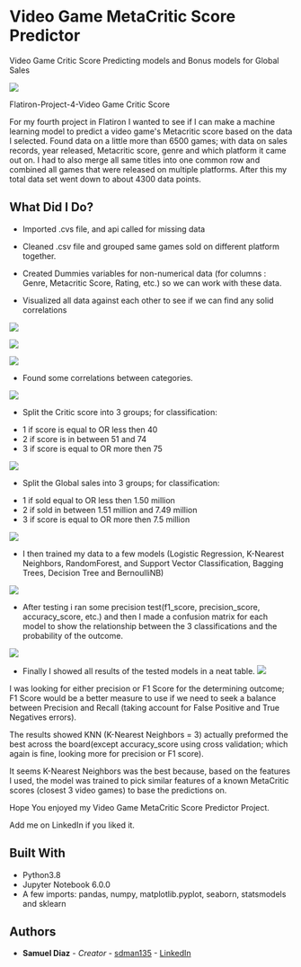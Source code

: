 # Video Game MetaCritic Score Predictor

Video Game Critic Score Predicting models and Bonus models for Global Sales

![](images/videogamebanner.png)

Flatiron-Project-4-Video Game Critic Score

For my fourth project in Flatiron I wanted to see if I can make a machine learning model to predict a video game's Metacritic score based on the data I selected. Found data on a little more than 6500 games; with data on sales records, year released, Metacritic score, genre and which platform it came out on. I had to also merge all same titles into one common row and combined all games that were released on multiple platforms. After this my total data set went down to about 4300 data points.

## What Did I Do?

* Imported .cvs file, and api called for missing data

* Cleaned .csv file and grouped same games sold on different platform together.

* Created Dummies variables for non-numerical data (for columns : Genre, Metacritic Score, Rating, etc.) so we can work with these data.

* Visualized all data against each other to see if we can find any solid correlations

![](images/Picture2.png)

![](images/correlation.png)

![](images/Plot_Avg_Sales_by_Markets_and_Consoles.png)

* Found some correlations between categories.

![](images/Picture3.png)


* Split the Critic score into 3 groups; for classification:
- 1 if score is equal to OR less then 40
- 2 if score is in between 51 and 74
- 3 if score is equal to OR more then 75

![](images/Critic_classification.png)

* Split the Global  sales into 3 groups; for classification:
- 1 if sold equal to OR less then 1.50 million
- 2 if sold in between 1.51 million and 7.49 million
- 3 if score is equal to OR more then 7.5 million

![](images/Classification_vs_count_vs_platform.png)

* I then trained my data to a few models (Logistic Regression, K-Nearest Neighbors, RandomForest, and Support Vector Classification, Bagging Trees, Decision Tree and BernoulliNB)

![](images/sample_model_results.png)

* After testing i ran some precision test(f1_score, precision_score, accuracy_score, etc.) and then I made a confusion matrix for each model to show the relationship between the 3 classifications and the probability of the outcome.

![](images/knn_confusion_matrix.png)

* Finally I showed all results of the tested models in a neat table.
![](images/all_evalutions_table.png)

I was looking for either precision or F1 Score for the determining outcome; F1 Score would be a better measure to use if we need to seek a balance between Precision and Recall (taking account for False Positive and True Negatives errors).

The results showed KNN (K-Nearest Neighbors = 3) actually preformed the best across the board(except accuracy_score using cross validation; which again is fine, looking more for precision or F1 score).

It seems K-Nearest Neighbors was the best because, based on the features I used, the model was trained to pick similar features  of a known MetaCritic scores (closest 3 video games) to base the predictions on.




Hope You enjoyed my Video Game MetaCritic Score Predictor Project.

Add me on LinkedIn if you liked it.



## Built With

* Python3.8
* Jupyter Notebook 6.0.0
* A few imports: pandas, numpy, matplotlib.pyplot, seaborn, statsmodels and sklearn


## Authors

* **Samuel Diaz** - *Creator* - [sdman135](https://github.com/sdman135/) - [LinkedIn](https://www.linkedin.com/in/samuel-diaz-data-scientist)
